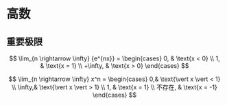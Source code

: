 # 高数

## 重要极限

$$
\lim_{n \rightarrow \infty} {e^{nx}} =
\begin{cases}
0, & \text{x < 0} \\
1, & \text{x = 1} \\
+\infty, & \text{x > 0}
\end{cases}
$$

$$
\lim_{n \rightarrow \infty} x^n =
\begin{cases}
0,& \text{\vert x \vert < 1} \\
\infty,& \text{\vert x \vert > 1} \\
1, & \text{x = 1} \\
不存在, & \text{x = -1}
\end{cases}
$$
